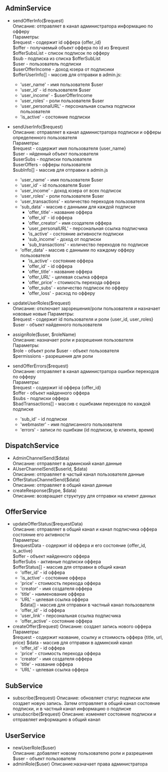 ## AdminService
 - sendOfferInfo($request)  
Описание: отправляет в канал администратора информацию по офферу  
Параметры:  
$request - содержит id оффера {offer_id}  
$offer - получаемый объект оффера по id из $request  
$offerSubsList - список подписок по офферу  
$sub - подписка из списка $offerSubList  
$user - пользователь подписки  
$userOfferIncome - доход юзера от подписики  
$offerUserInfo[] - массив для отправки в admin.js:
    - 'user_name' - имя пользователя $user
    - 'user_id' - id пользователя $user
    - 'user_income' - $userOfferIncome 
    - 'user_roles' - роли пользователя $user
    - 'user_personalURL' - персональная ссылка подписки пользователя
    - 'is_active' - состояние подписки  

 - sendUserInfo($request)  
Описание: отправляет в канал администратора подписки и офферы определенного пользователя  
Параметры:  
$request - содержит имя пользователя {user_name}    
$user - нйденный объект пользователя  
$userSubs - подписки пользователя  
$userOffers - офферы пользователя  
$subInfo[] - массив для отправки в admin.js  
    - 'user_name' - имя пользователя $user
    - 'user_id' - id пользователя $user
    - 'user_income' - доход юзера от всех подписок
    - 'user_roles' - роли пользователя $user
    - 'user_transactions' - количество переходов пользователя
    - 'sub_data' - массив с данными для каждой подписке
        - 'offer_title' - название оффера 
        - 'offer_id' - id оффера
        - 'offer_creator' - имя создателя оффера
        - 'user_personalURL' - персональная ссылка подписчика
        - 'is_active' - состояние активности подписки
        - 'sub_income' - доход от подписки
        - 'sub_transactions' - количество переходов по подписке
    - 'offer_data' - массив с данными по каждому офферу пользователя
        - 'is_active' - состояние оффера 
        - 'offer_id' - id оффера
        - 'offer_title' - название оффера
        - 'offer_URL' - целевая ссылка оффера
        - 'offer_price' - стоимость перехода оффера
        - 'offer_subs' - количество подписок по офферу  
        - 'offer_loss' - расход по офферу

 - updateUserRoles($request)  
Описание: отключает зарзрешения/роли пользователя и назначает нововые новые 
Параметры:  
$request - содержит id пользователя и роли {user_id, user_roles}  
$user - объект найденного пользователя  

 - assignRole($user, $roleName)  
Описание:  назначает роли и разрешения пользователя  
Параметры:  
$role - объект роли 
$user - объект пользователя  
$permissions - разрешения для роли  

 - sendOfferErrors($request)  
Описание: отправляет в канал администратора ошибки переходов по офферу  
Параметры:  
$request - содержит id оффера {offer_id}  
$offer  - объект найденного оффера  
$subs - подписки оффера  
$badTransactions[] - массив с ошибками переходов по каждой подписке  
    - 'sub_id' - id подписки
    - 'webmaster' - имя подписанного пользователя
    - 'errors' - записи по ошибкам (id подписки, ip клиента, время) 


## DispatchService
- AdminChannelSend($data)  
Описание: отправляет в админский канал данные  
- AUserChannelSend($userId, $data)  
Описание: отправляет в частый канал пользователя данные  
- OfferStatusChannelSend($data)  
Описание: отправляет в общий канал данные  
- createResponse($type, $data)  
Описание: возвращает структуру для отправки на клиент  данных

## OfferService
- updateOfferStatus($requestData)  
Описание: отправляет в общий канал и канал подписчика оффера состояние его активности   
Параметры:  
$requestData - содержит id оффера и его состояние {offer_id, is_active}  
$offer - объект найденного оффера  
$offerSubs - активные подписки оффера  
$offerStatus[] - массив для отправки в общий канал
    - 'offer_id' - id оффера
    - 'is_active' - состояние оффера
    - 'price' - стоимость перехода оффера
    - 'creator' - имя создателя оффера
    - 'title' - наименование оффера
    - 'URL' - целевая ссылка оффера  
 $data[] - массив для отправки в частный канал пользователя 
    - 'offer_id' - id оффера
    - 'user_link' - персональная ссылка подписчика
    - 'offer_active' - состояние оффера  
- createOffer($request)
Описание: создает запись нового оффера  
Параметры:  
$request - содержит название, ссылку и стоимость оффера {title, url, price}
$data - массив для отправки в админский канал
    - 'offer_id' - id оффера
    - 'price' - стоимость перехода оффера
    - 'creator' - имя создателя оффера
    - 'title' - название оффера
    - 'URL' - целевая ссылка оффера
## SubService
 - subscribe($request)
Описание: обновляет статус подписки или создает новую запись. Затем отправляет в общий канал состояние подписки, и в частный канал информацию о  подписке  
 - unsubscribe($request)
 Описание: изменяет состояние подписки и отправляет информацию в общий канал

## UserService
- newUserRole($user)  
Описание: добавляет новому пользователю роли и разрешения  
$user - объект пользователя 
- adminRole($user)
Описание:назначает права администратора  
